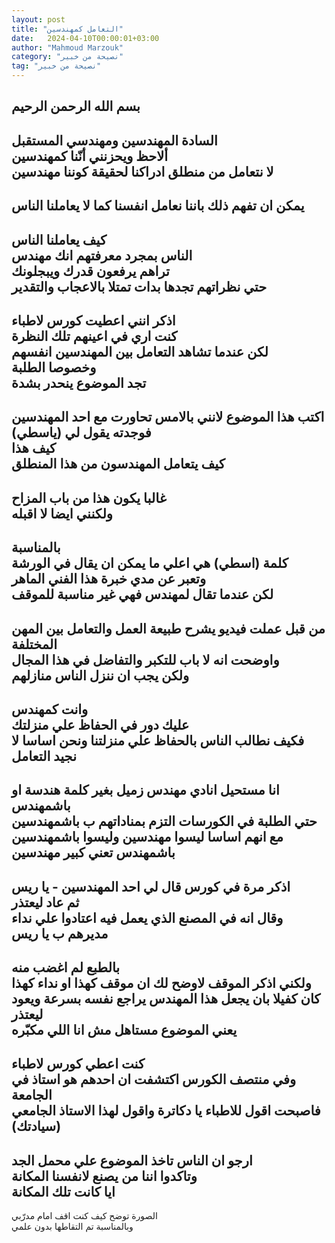 ```yaml
---
layout: post
title: "التعامل كمهندسين"
date:   2024-04-10T00:00:01+03:00
author: "Mahmoud Marzouk"
category: "نصيحة من خبير"
tag: "نصيحة من خبير"
---
```



بسم الله الرحمن الرحيم  
-  
السادة المهندسين ومهندسي المستقبل  
ألاحظ ويحزنني أنّنا كمهندسين  
لا نتعامل من منطلق ادراكنا لحقيقة كوننا مهندسين  
-  
يمكن ان تفهم ذلك باننا نعامل انفسنا كما لا يعاملنا
الناس  
-  
كيف يعاملنا الناس  
الناس بمجرد معرفتهم انك مهندس  
تراهم يرفعون قدرك ويبجلونك  
حتي نظراتهم تجدها بدات تمتلا بالاعجاب والتقدير  
-  
اذكر انني اعطيت كورس لاطباء  
كنت اري في اعينهم تلك النظرة  
لكن عندما تشاهد التعامل بين المهندسين انفسهم  
وخصوصا الطلبة  
تجد الموضوع ينحدر بشدة  
-  
اكتب هذا الموضوع لانني بالامس تحاورت مع احد
المهندسين  
فوجدته يقول لي (ياسطي)  
كيف هذا  
كيف يتعامل المهندسون من هذا المنطلق  
-  
غالبا يكون هذا من باب المزاح  
ولكنني ايضا لا اقبله  
-  
بالمناسبة  
كلمة (اسطي) هي اعلي ما يمكن ان يقال في الورشة  
وتعبر عن مدي خبرة هذا الفني الماهر  
لكن عندما تقال لمهندس فهي غير مناسبة للموقف  
-  
من قبل عملت فيديو يشرح طبيعة العمل والتعامل بين المهن
المختلفة  
واوضحت انه لا باب للتكبر والتفاضل في هذا المجال  
ولكن يجب ان ننزل الناس منازلهم  
-  
وانت كمهندس  
عليك دور في الحفاظ علي منزلتك  
فكيف نطالب الناس بالحفاظ علي منزلتنا ونحن اساسا لا نجيد
التعامل  
-  
انا مستحيل انادي مهندس زميل بغير كلمة هندسة او
باشمهندس  
حتي الطلبة في الكورسات التزم بمناداتهم ب
باشمهندسين  
مع انهم اساسا ليسوا مهندسين وليسوا باشمهندسين  
باشمهندس تعني كبير مهندسين  
-  
اذكر مرة في كورس قال لي احد المهندسين - يا ريس  
ثم عاد ليعتذر  
وقال انه في المصنع الذي يعمل فيه اعتادوا علي نداء مديرهم
ب يا ريس  
-  
بالطبع لم اغضب منه  
ولكني اذكر الموقف لاوضح لك ان موقف كهذا او نداء
كهذا  
كان كفيلا بان يجعل هذا المهندس يراجع نفسه بسرعة ويعود
ليعتذر  
يعني الموضوع مستاهل مش انا اللي مكبّره  
-  
كنت اعطي كورس لاطباء  
وفي منتصف الكورس اكتشفت ان احدهم هو استاذ في
الجامعة  
فاصبحت اقول للاطباء يا دكاترة واقول لهذا الاستاذ الجامعي
(سيادتك)  
-  
ارجو ان الناس تاخذ الموضوع علي محمل الجد  
وتاكدوا اننا من يصنع لانفسنا المكانة  
ايا كانت تلك المكانة  
-  
الصورة توضح كيف كنت اقف امام مدرّبي  
وبالمناسبة تم التقاطها بدون علمي
